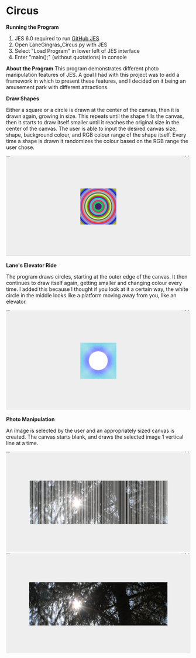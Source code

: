 # Circus

**Running the Program**
1. JES 6.0 required to run [GitHub JES](https://github.com/gatech-csl/jes/releases)
2. Open LaneGingras_Circus.py with JES
3. Select "Load Program" in lower left of JES interface
4. Enter "main();" (without quotations) in console


**About the Program**
This program demonstrates different photo manipulation features of JES. A goal I had with this project was to add a framework in which to present these features, and I decided on it being an amusement park with different attractions.


**Draw Shapes**

Either a square or a circle is drawn at the center of the canvas, then it is drawn again, growing in size. This repeats until the shape fills the canvas, then it starts to draw itself smaller until it reaches the original size in the center of the canvas. The user is able to input the desired canvas size, shape, background colour, and RGB colour range of the shape itself. Every time a shape is drawn it randomizes the colour based on the RGB range the user chose.

![Alt text](/Images/LaneGingras_Image1.png?raw=true "Cover")


**Lane's Elevator Ride**

The program draws circles, starting at the outer edge of the canvas. It then continues to draw itself again, getting smaller and changing colour every time. I added this because I thought if you look at it a certain way, the white circle in the middle looks like a platform moving away from you, like an elevator.

![Alt text](/Images/LaneGingras_Image2.png?raw=true "Cover")


**Photo Manipulation**

An image is selected by the user and an appropriately sized canvas is created. The canvas starts blank, and draws the selected image 1 vertical line at a time.

![Alt text](/Images/LaneGingras_Image3.png?raw=true "Cover")
![Alt text](/Images/LaneGingras_Image4.png?raw=true "Cover")
